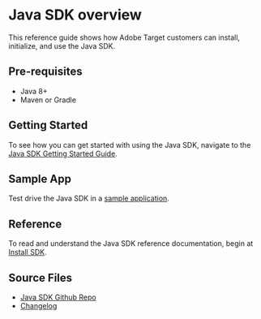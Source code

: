 # Java SDK overview

This reference guide shows how Adobe Target customers can install, initialize, and use the Java SDK.

## Pre-requisites

* Java 8+
* Maven or Gradle

## Getting Started

To see how you can get started with using the Java SDK, navigate to the [Java SDK Getting Started Guide](../sdk-guides/getting-started/java.md).

## Sample App

Test drive the Java SDK in a [sample application](../sdk-guides/sample-apps/).

## Reference

To read and understand the Java SDK reference documentation, begin at [Install SDK](../sdk/java/install-sdk.md).

## Source Files

* [Java SDK Github Repo](https://github.com/adobe/target-java-sdk)
* [Changelog](https://github.com/adobe/target-java-sdk/blob/master/CHANGELOG.md)